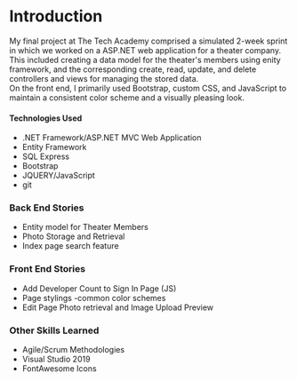 # Introduction
My final project at The Tech Academy comprised a simulated 2-week sprint in which we worked on a ASP.NET web application for a theater company. This included creating a data model for the theater's members using enity framework, and the corresponding create, read, update, and delete controllers and views for managing the stored data.
<br>
On the front end, I primarily used Bootstrap, custom CSS, and JavaScript to maintain a consistent color scheme and a visually pleasing look.

#### Technologies Used
* .NET Framework/ASP.NET MVC Web Application
* Entity Framework
* SQL Express
* Bootstrap
* JQUERY/JavaScript
* git
### Back End Stories
* Entity model for Theater Members
* Photo Storage and Retrieval
* Index page search feature
### Front End Stories
* Add Developer Count to Sign In Page (JS)
* Page stylings -common color schemes
* Edit Page Photo retrieval and Image Upload Preview
### Other Skills Learned
* Agile/Scrum Methodologies
* Visual Studio 2019
* FontAwesome Icons
